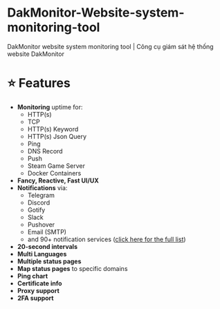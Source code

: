 # DakMonitor-Website-system-monitoring-tool
DakMonitor website system monitoring tool | Công cụ giám sát hệ thống website DakMonitor
# ⭐ Features

- **Monitoring** uptime for:
  - HTTP(s)
  - TCP
  - HTTP(s) Keyword
  - HTTP(s) Json Query
  - Ping
  - DNS Record
  - Push
  - Steam Game Server
  - Docker Containers
- **Fancy, Reactive, Fast UI/UX**
- **Notifications** via:
  - Telegram
  - Discord
  - Gotify
  - Slack
  - Pushover
  - Email (SMTP)
  - and 90+ notification services ([click here for the full list](#))
- **20-second intervals**
- **Multi Languages**
- **Multiple status pages**
- **Map status pages** to specific domains
- **Ping chart**
- **Certificate info**
- **Proxy support**
- **2FA support**

